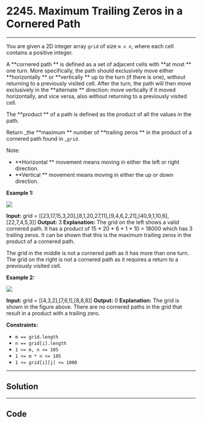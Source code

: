 # 2245. Maximum Trailing Zeros in a Cornered Path

---

You are given a 2D integer array `grid` of size `m x n`, where each cell contains a positive integer.

A **cornered path ** is defined as a set of adjacent cells with **at most ** one turn. More specifically, the path should exclusively move either **horizontally ** or **vertically ** up to the turn (if there is one), without returning to a previously visited cell. After the turn, the path will then move exclusively in the **alternate ** direction: move vertically if it moved horizontally, and vice versa, also without returning to a previously visited cell.

The **product ** of a path is defined as the product of all the values in the path.

Return _the **maximum ** number of **trailing zeros ** in the product of a cornered path found in _`grid`.

Note:

  * **Horizontal ** movement means moving in either the left or right direction.
  * **Vertical ** movement means moving in either the up or down direction.



 

**Example 1:**

![](https://assets.leetcode.com/uploads/2022/03/23/ex1new2.jpg)


**Input:** grid = [[23,17,15,3,20],[8,1,20,27,11],[9,4,6,2,21],[40,9,1,10,6],[22,7,4,5,3]]
**Output:** 3
**Explanation:** The grid on the left shows a valid cornered path.
It has a product of 15 * 20 * 6 * 1 * 10 = 18000 which has 3 trailing zeros.
It can be shown that this is the maximum trailing zeros in the product of a cornered path.

The grid in the middle is not a cornered path as it has more than one turn.
The grid on the right is not a cornered path as it requires a return to a previously visited cell.


**Example 2:**

![](https://assets.leetcode.com/uploads/2022/03/25/ex2.jpg)


**Input:** grid = [[4,3,2],[7,6,1],[8,8,8]]
**Output:** 0
**Explanation:** The grid is shown in the figure above.
There are no cornered paths in the grid that result in a product with a trailing zero.


 

**Constraints:**

  * `m == grid.length`
  * `n == grid[i].length`
  * `1 <= m, n <= 105`
  * `1 <= m * n <= 105`
  * `1 <= grid[i][j] <= 1000`

---

## Solution



---

## Code
```python


```